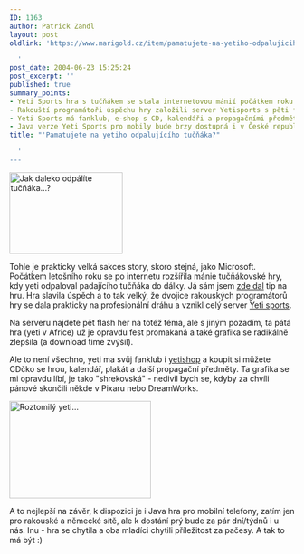 ```yaml
---
ID: 1163
author: Patrick Zandl
layout: post
oldlink: 'https://www.marigold.cz/item/pamatujete-na-yetiho-odpalujiciho-tucnaka

  '
post_date: 2004-06-23 15:25:24
post_excerpt: ''
published: true
summary_points:
- Yeti Sports hra s tučňákem se stala internetovou mánií počátkem roku.
- Rakouští programátoři úspěchu hry založili server Yetisports s pěti flash hrami.
- Yeti Sports má fanklub, e-shop s CD, kalendáři a propagačními předměty.
- Java verze Yeti Sports pro mobily bude brzy dostupná i v České republice.
title: "'Pamatujete na yetiho odpalujícího tučňáka?"

  '
---
```


<div class="rightbox"><img src="/wp-content/uploads/20040623-yetisports-hra.jpg" alt="Jak daleko odpálíte tučňáka...?" width="200" height="144" /></div><p>
Tohle je prakticky velká sakces story, skoro stejná, jako Microsoft. Počátkem letošního roku se po internetu rozšířila mánie tučňákovské hry, kdy yeti odpaloval padajícího tučňáka do dálky. Já sám jsem <a href="http://www.marigold.cz/?itemid=805">zde dal</a> tip na hru. Hra slavila úspěch a to tak velký, že dvojice rakouských programátorů hry se dala prakticky na profesionální dráhu a vznikl celý server <a href="http://www.yetisports.org/englisch/">Yeti sports</a>.</p>
<p>
Na serveru najdete pět flash her na totéž téma, ale s jiným pozadím, ta pátá hra (yeti v Africe) už je opravdu fest promakaná a také grafika se radikálně zlepšila (a download time zvýšil). </p>
<p>
Ale to není všechno, yeti ma svůj fanklub i <a href="https://www.yetisports.org/shop/">yetishop</a> a koupit si můžete CDčko se hrou, kalendář, plakát a další propagační předměty. Ta grafika se mi opravdu líbí, je tako &quot;shrekovská&quot; - nedivil bych se, kdyby za chvíli pánové skončili někde v Pixaru nebo DreamWorks. </p>
<div class="rightbox"><img src="/wp-content/uploads/20040623-yetisports.jpg" alt="Roztomilý yeti..." width="250" height="172" /></div><p>
A to nejlepší na závěr, k dispozici je i Java hra pro mobilní telefony, zatím jen pro rakouské a německé sítě, ale k dostání prý bude za pár dní/týdnů i u nás. Inu - hra se chytila a oba mladíci chytili příležitost za pačesy. A tak to má být :)</p>
